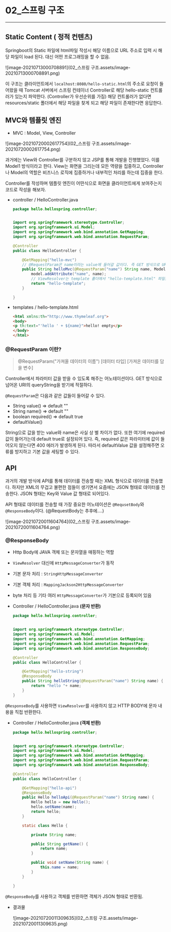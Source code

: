 # 02_스프링 구조

---



## Static Content ( 정적 컨텐츠)

Springboot의 Static 파일에 html파일 작성시 해당 이름으로 URL 주소로 입력 시 해당 파일이 load 된다. 대신 어떤 프로그래밍을 할 수 없음.

![image-20210713000708891](02_스프링 구조.assets/image-20210713000708891.png)

이 구조는 클라이언트에서 `localhost:8080/hello-static.html`의 주소로 요청이 들어왔을 때 Tomcat 서버에서 스프링 컨테이너 Controller로 해당 hello-static 컨트롤러가 있는지 파악한다. (Controller가 우선순위를 가짐)  해당 컨트롤러가 없다면 resources/static 폴더에서 해당 파일을 찾게 되고 해당 파일이 존재한다면 응답한다.



## MVC와 템플릿 엔진

* MVC : Model, View, Controller

![image-20210720002617754](02_스프링 구조.assets/image-20210720002617754.png)

과거에는 View와 Controller를 구분하지 않고 JSP를 통해 개발을 진행했었다. 이를 Model1 방식이라고 한다. View는 화면을 그리는데 모든 역량을 집중하고, Controller나 Model의 역할은 비즈니스 로직에 집중하거나 내부적인 처리를 하는데 집중을 한다.

 Controller를 작성하며 템플릿 엔진이 어떤식으로 화면을 클라이언트에게 보여주는지 코드로 작성을 해보자.

* controller / HelloController.java

  ```java
  package hello.hellospring.controller;
  
  
  import org.springframework.stereotype.Controller;
  import org.springframework.ui.Model;
  import org.springframework.web.bind.annotation.GetMapping;
  import org.springframework.web.bind.annotation.RequestParam;
  
  @Controller
  public class HelloController {
  
      @GetMapping("hello-mvc")
      // @RequestParam은 name이라는 value에 들어갈 값이다. 즉 GET 방식으로 URL에 www.localhost:8080/hello-mvc?name="지정 값"이 들어간다.
      public String helloMvc(@RequestParam("name") String name, Model model) {
          model.addAttribute("name", name);
          // ViewResolver는 template 폴더에서 "hello-template.html" 파일을 찾는다.
          return "hello-template";
      }
  
  }
  ```

* templates / hello-template.html

  ```html
  <html xmlns:th="http://www.thymeleaf.org">
  <body>
  <p th:text="'hello ' + ${name}">hello! empty</p>
  </body>
  </html>
  ```



### @RequestParam 이란?

> @RequestParam("가져올 데이터의 이름") [데이터 타입] [가져온 데이터를 담을 변수]

Controller에서 파라미터 값을 받을 수 있도록 해주는 어노테이션이다. GET 방식으로 넘어온 URI의 queryString을 받기에 적절하다.

`@RequestParam`은 다음과 같은 값들이 들어갈 수 있다.

* String value() => default ""
* String name() => default ""
* boolean required() => default true
* defaultValue()

String으로 값을 받는 value와 name은 사실 상 별 차이가 없다. 또한 여기에 required 값이 들어가는데 default true로 설정되어 있다. 즉, required 값은 파라미터에 값이 들어오지 않는다면 400 에러가 발생하게 된다. 따라서 defaultValue 값을 설정해주면 오류를 방지하고 기본 값을 세팅할 수 있다.





## API

과거의 개발 방식에 API를 통해 데이터를 전송할 때는 XML 형식으로 데이터를 전송했다. 하지만 XML의 무겁고 불편한 점들이 생기면서 요즘에는 JSON 형태로 데이터를 전송한다. JSON 형태는 Key와 Value 값 형태로 되어있다.

API 형태로 데이터를 전송할 때 가장 중요한 어노테이션은 `@RequsetBody`와 `@ResponseBody`이다.  (@RequestBody는 추후에....)

![image-20210720011604764](02_스프링 구조.assets/image-20210720011604764.png)

### @ResponseBody

* Http Body에 JAVA 객체 또는 문자열을 매핑하는 역할
* `ViewResolver` 대신에 `HttpMessageConverter`가 동작
* 기본 문자 처리 : `StringHttpMessageConverter`
* 기본 객체 처리 : `MappingJackson2HttpMessageConverter`
* byte 처리 등 기타 여러 `HttpMessageConverter`가 기본으로 등록되어 있음

* Controller / HelloController.java  **(문자 반환)**

  ```java
  package hello.hellospring.controller;
  
  
  import org.springframework.stereotype.Controller;
  import org.springframework.ui.Model;
  import org.springframework.web.bind.annotation.GetMapping;
  import org.springframework.web.bind.annotation.RequestParam;
  import org.springframework.web.bind.annotation.ResponseBody;
  
  @Controller
  public class HelloController {
  
      @GetMapping("hello-string")
      @ResponseBody
      public String helloString(@RequestParam("name") String name) {
          return "hello "+ name;
      }
  }
  
  ```

`@ResponseBody`를 사용하면 `ViewResolver`를 사용하지 않고 HTTP BODY에 문자 내용을 직접 반환한다.





* Controller / HelloController.java  **(객체 반환)**

  ```java
  package hello.hellospring.controller;
  
  
  import org.springframework.stereotype.Controller;
  import org.springframework.ui.Model;
  import org.springframework.web.bind.annotation.GetMapping;
  import org.springframework.web.bind.annotation.RequestParam;
  import org.springframework.web.bind.annotation.ResponseBody;
  
  @Controller
  public class HelloController {
  
      @GetMapping("hello-api")
      @ResponseBody
      public Hello helloApi(@RequestParam("name") String name) {
          Hello hello = new Hello();
          hello.setName(name);
          return hello;
      }
  
      static class Hello {
  
          private String name;
  
          public String getName() {
              return name;
          }
  
          public void setName(String name) {
              this.name = name;
          }
      }
  
  }
  
  ```

`@ResponseBody`를 사용하고 객체를 반환하면 객체가 JSON 형태로 반환됨.



* 결과물

  ![image-20210720011309635](02_스프링 구조.assets/image-20210720011309635.png)



